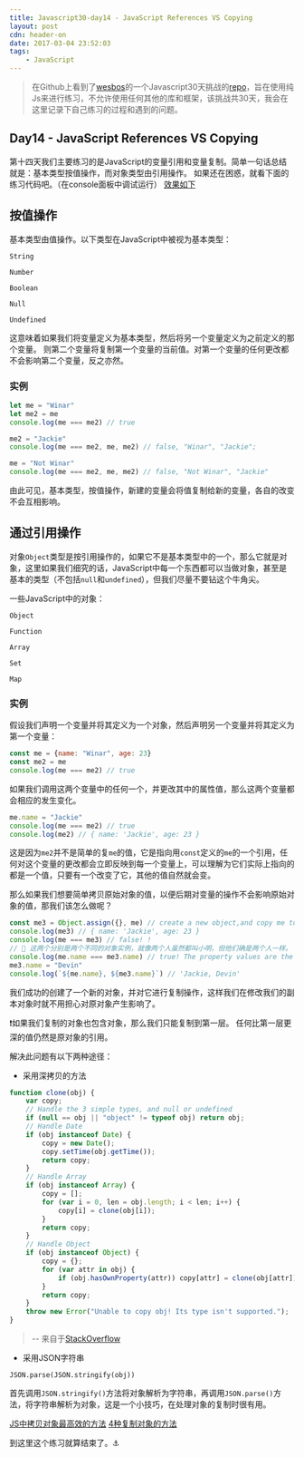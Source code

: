 ```yaml
---
title: Javascript30-day14 - JavaScript References VS Copying
layout: post
cdn: header-on
date: 2017-03-04 23:52:03
tags:
    - JavaScript
---
```


> 在Github上看到了[wesbos](https://twitter.com/wesbos)的一个Javascript30天挑战的[repo](https://github.com/wesbos/JavaScript30)，旨在使用纯Js来进行练习，不允许使用任何其他的库和框架，该挑战共30天，我会在这里记录下自己练习的过程和遇到的问题。

## Day14 - JavaScript References VS Copying

第十四天我们主要练习的是JavaScript的变量引用和变量复制。简单一句话总结就是：基本类型按值操作，而对象类型由引用操作。
如果还在困惑，就看下面的练习代码吧。（在console面板中调试运行）
[效果如下](http://htmlpreview.github.io/?https://github.com/winar-jin/JavaScript30-Challenge/blob/master/14%20-%20JavaScript%20References%20VS%20Copying/index.html)

## 按值操作

基本类型由值操作。以下类型在JavaScript中被视为基本类型：

`String`

`Number`

`Boolean`

`Null`

`Undefined`

这意味着如果我们将变量定义为基本类型，然后将另一个变量定义为之前定义的那个变量。
则第二个变量将复制第一个变量的当前值。对第一个变量的任何更改都不会影响第二个变量，反之亦然。

### 实例

```Javascript
let me = "Winar"
let me2 = me
console.log(me === me2) // true

me2 = "Jackie"
console.log(me === me2, me, me2) // false, "Winar", "Jackie"; 

me = "Not Winar"
console.log(me === me2, me, me2) // false, "Not Winar", "Jackie"
```
由此可见，基本类型，按值操作，新建的变量会将值复制给新的变量，各自的改变不会互相影响。

## 通过引用操作

对象`Object`类型是按引用操作的，如果它不是基本类型中的一个，那么它就是对象，这里如果我们细究的话，JavaScript中每一个东西都可以当做对象，甚至是基本的类型（不包括`null`和`undefined`），但我们尽量不要钻这个牛角尖。

一些JavaScript中的对象：

`Object`

`Function`

`Array`

`Set`

`Map`

### 实例
假设我们声明一个变量并将其定义为一个对象，然后声明另一个变量并将其定义为第一个变量：
```Javascript
const me = {name: "Winar", age: 23}
const me2 = me
console.log(me === me2) // true
```
如果我们调用这两个变量中的任何一个，并更改其中的属性值，那么这两个变量都会相应的发生变化。
```Javascript
me.name = "Jackie"
console.log(me === me2) // true
console.log(me2) // { name: 'Jackie', age: 23 }
```
这是因为`me2`并不是简单的复`me`的值，它是指向用`const`定义的`me`的一个引用，任何对这个变量的更改都会立即反映到每一个变量上，可以理解为它们实际上指向的都是一个值，只要有一个改变了它，其他的值自然就会变。

那么如果我们想要简单拷贝原始对象的值，以便后期对变量的操作不会影响原始对象的值，那我们该怎么做呢？

```Javascript
const me3 = Object.assign({}, me) // create a new object,and copy me to me3
console.log(me3) // { name: 'Jackie', age: 23 }
console.log(me === me3) // false! ! 
// 🔔 这两个分别是两个不同的对象实例，就像两个人虽然都叫小明，但他们确是两个人一样。
console.log(me.name === me3.name) // true! The property values are the same!
me3.name = "Devin"
console.log(`${me.name}, ${me3.name}`) // 'Jackie, Devin'
```
我们成功的创建了一个新的对象，并对它进行复制操作，这样我们在修改我们的副本对象时就不用担心对原对象产生影响了。

❗️如果我们复制的对象也包含对象，那么我们只能复制到第一层。 任何比第一层更深的值仍然是原对象的引用。

解决此问题有以下两种途径：

* 采用深拷贝的方法
```Javascript
function clone(obj) {
    var copy;
    // Handle the 3 simple types, and null or undefined
    if (null == obj || "object" != typeof obj) return obj;
    // Handle Date
    if (obj instanceof Date) {
        copy = new Date();
        copy.setTime(obj.getTime());
        return copy;
    }
    // Handle Array
    if (obj instanceof Array) {
        copy = [];
        for (var i = 0, len = obj.length; i < len; i++) {
            copy[i] = clone(obj[i]);
        }
        return copy;
    }
    // Handle Object
    if (obj instanceof Object) {
        copy = {};
        for (var attr in obj) {
            if (obj.hasOwnProperty(attr)) copy[attr] = clone(obj[attr]);
        }
        return copy;
    }
    throw new Error("Unable to copy obj! Its type isn't supported.");
}
```
> -- 来自于[StackOverflow](http://stackoverflow.com/questions/728360/how-do-i-correctly-clone-a-javascript-object)

* 采用JSON字符串

`JSON.parse(JSON.stringify(obj))`

首先调用`JSON.stringify()`方法将对象解析为字符串，再调用`JSON.parse()`方法，将字符串解析为对象，这是一个小技巧，在处理对象的复制时很有用。

[JS中拷贝对象最高效的方法](http://stackoverflow.com/questions/122102/what-is-the-most-efficient-way-to-deep-clone-an-object-in-javascript)
[4种复制对象的方法](http://heyjavascript.com/4-creative-ways-to-clone-objects/)

到这里这个练习就算结束了。⚓